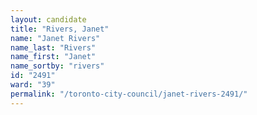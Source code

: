 ```yaml
---
layout: candidate
title: "Rivers, Janet"
name: "Janet Rivers"
name_last: "Rivers"
name_first: "Janet"
name_sortby: "rivers"
id: "2491"
ward: "39"
permalink: "/toronto-city-council/janet-rivers-2491/"
---
```

